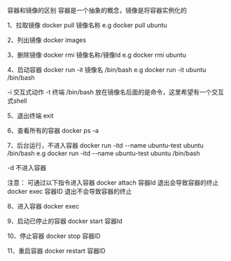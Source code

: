 容器和镜像的区别
容器是一个抽象的概念，镜像是将容器实例化的

1、拉取镜像
docker pull 镜像名称
e.g docker pull ubuntu

2、列出镜像
docker images

3、删除镜像
docker rmi 镜像名称/镜像Id
e.g docker rmi ubuntu

4、启动容器
docker run -it 镜像名 /bin/bash
e.g docker run -it ubuntu /bin/bash

-i		交互式动作
-t		终端
/bin/bash	放在镜像名后面的是命令，这里希望有一个交互式shell

5、退出终端
exit

6、查看所有的容器
docker ps -a

7、后台运行，不进入容器
docker run -itd --name ubuntu-test ubuntu /bin/bash
e.g docker run -itd --name ubuntu-test ubuntu /bin/bash

-d 不进入容器

注意：
可通过以下指令进入容器
docker attach 容器Id	退出会导致容器的终止
docker exec 容器ID		退出不会导致容器的终止


8、进入容器
docker exec

9、启动已停止的容器
docker start 容器Id

10、停止容器
docker stop 容器ID

11、重启容器
docker restart 容器ID